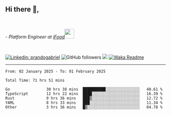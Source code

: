 <h2>Hi there  👋,</h2> </br>

<p><em>- Platform Engineer at <a href="https://www.ifood.com.br/">iFood</a><img src="https://media.giphy.com/media/WUlplcMpOCEmTGBtBW/giphy.gif" width="30"> 
</em></p></br>


[![Linkedin: prandogabriel](https://img.shields.io/badge/-prandogabriel-blue?style=flat-square&logo=Linkedin&logoColor=white&link=https://www.linkedin.com/in/prandogabriel/)](https://www.linkedin.com/in/prandogabriel)
![GitHub followers](https://img.shields.io/github/followers/prandogabriel?label=Follow&style=social)
![](https://visitor-badge.glitch.me/badge?page_id=prandogabriel.prandogabriel)
[![Waka Readme](https://github.com/prandogabriel/prandogabriel/actions/workflows/update-stats.yml.yml/badge.svg)](https://github.com/prandogabriel/prandogabriel/actions/workflows/update-stats.yml.yml)

---

<!--START_SECTION:waka-->

```golang
From: 02 January 2025 - To: 01 February 2025

Total Time: 71 hrs 51 mins

Go                30 hrs 38 mins  ██████████░░░░░░░░░░░░░░░   40.61 %
TypeScript        12 hrs 22 mins  ████░░░░░░░░░░░░░░░░░░░░░   16.39 %
Rust              9 hrs 36 mins   ███▒░░░░░░░░░░░░░░░░░░░░░   12.72 %
YAML              8 hrs 33 mins   ███░░░░░░░░░░░░░░░░░░░░░░   11.34 %
Other             3 hrs 36 mins   █▒░░░░░░░░░░░░░░░░░░░░░░░   04.78 %
```

<!--END_SECTION:waka-->
